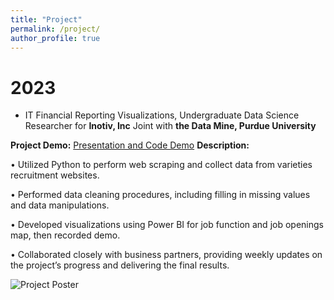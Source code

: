 ```yaml
---
title: "Project"
permalink: /project/
author_profile: true
---
```


# 2023
* IT Financial Reporting Visualizations, Undergraduate Data Science Researcher for **Inotiv, Inc** Joint with **the Data Mine, Purdue University**

**Project Demo:** [Presentation and Code Demo](https://youtu.be/gfejXTmHCpM)
**Description:** 

• Utilized Python to perform web scraping and collect data from varieties recruitment websites.

• Performed data cleaning procedures, including filling in missing values and data manipulations.

• Developed visualizations using Power BI for job function and job openings map, then recorded demo.

• Collaborated closely with business partners, providing weekly updates on the project’s progress and
delivering the final results.

<img src="../images/Inotivjobsearchtool.png" alt="Project Poster">


